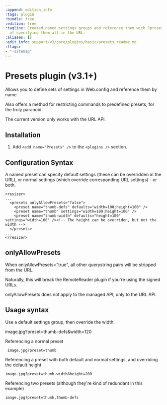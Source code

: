 ```yaml
---
:append: edition_info
:tags: plugin
:bundle: free
:edition: free
:tagline: Created named settings groups and reference them with ?preset=name instead
  of specifying them all in the URL.
:aliases: []
:edit_info: support/v3/core/plugins/basic/presets_readme.md
:flags:
- "-sitemap"
---
```


# Presets plugin (v3.1+)

Allows you to define sets of settings in Web.config and reference them by name.

Also offers a method for restricting commands to predefined presets, for the truly paranoid.

The current version only works with the URL API.

## Installation

1. Add `<add name="Presets" />` to the `<plugins />` section.

## Configuration Syntax

A named preset can specify default settings (these can be overridden in the URL), or normal settings (which override corresponding URL settings) - or both. 

    <resizer>
    ...
      <presets onlyAllowPresets="false">
        <preset name="thumb-defs" defaults="width=100;height=100" />
        <preset name="thumb" settings="width=100;height=100" />
        <preset name="thumb-width" defaults="height=100" settings="width=100" /><!-- The height can be overriden, but not the width -->
      </presets>
    ...
    </resizer>

## onlyAllowPresets

When onlyAllowPresets="true", all other querystring pairs will be stripped from the URL. 

Naturally, this will break the RemoteReader plugin if you're using the signed URLs. 

onlyAllowPresets does not apply to the managed API, only to the URL API.

## Usage syntax

Use a default settings group, then override the width:

   image.jpg?preset=thumb-defs&width=120

Referencing a normal preset

     image.jpg?preset=thumb

Referencing a preset with both default and normal settings, and overriding the default height

    image.jpg?preset=thumb-width&height=200

Referencing two presets (although they're kind of redundant in this example)

    image.jpg?preset=thumb,thumb-defs